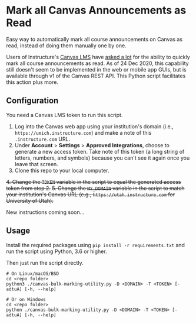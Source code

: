 # Mark all Canvas Announcements as Read

Easy way to automatically mark all course announcements on Canvas as read, instead of doing them manually one by one.

Users of Instructure's [Canvas LMS](https://www.instructure.com/canvas/) have [asked a lot](https://community.canvaslms.com/t5/Idea-Conversations/Marking-all-announcements-read/idi-p/351918) for the ability to quickly mark all course announcements as read. As of 24 Dec 2020, this capability still doesn't seem to be implemented in the web or mobile app GUIs, but is available through v1 of the Canvas REST API. This Python script facilitates this action plus more.

## Configuration

You need a Canvas LMS token to run this script.

1. Log into the Canvas web app using your institution's domain (i.e., `https://umich.instructure.com`) and make a note of this `.instructure.com` URL.
2. Under **Account** > **Settings** > **Approved Integrations**, choose to generate a new access token. Take note of this token (a long string of letters, numbers, and symbols) because you can't see it again once you leave that screen.
3. Clone this repo to your local computer.

~~4. Change the `TOKEN` variable in the script to equal the generated access token from step 2.~~
~~5. Change the `MY_DOMAIN` variable in the script to match your institution's Canvas URL (e.g., `https://utah.instructure.com` for University of Utah).~~

New instructions coming soon...


## Usage

Install the required packages using `pip install -r requirements.txt` and run the script using Python, 3.6 or higher.

Then just run the script directly.

```
# On Linux/macOS/BSD
cd <repo folder>
python3 ./canvas-bulk-marking-utility.py -D <DOMAIN> -T <TOKEN> [-adtuA] [-h, --help]

# Or on Windows
cd <repo folder>
python ./canvas-bulk-marking-utility.py -D <DOMAIN> -T <TOKEN> [-adtuA] [-h, --help]
```
